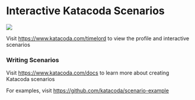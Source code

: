 # Interactive Katacoda Scenarios

[![](http://shields.katacoda.com/katacoda/timelord/count.svg)](https://www.katacoda.com/timelord "Get your profile on Katacoda.com")

Visit https://www.katacoda.com/timelord to view the profile and interactive scenarios

### Writing Scenarios
Visit https://www.katacoda.com/docs to learn more about creating Katacoda scenarios

For examples, visit https://github.com/katacoda/scenario-example
